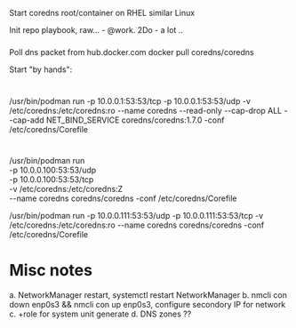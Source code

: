 Start coredns root/container on RHEL similar Linux

Init repo playbook, raw... -  @work.
2Do - a lot ..

#####
Poll dns packet from hub.docker.com
docker pull coredns/coredns

Start "by hands":
#
/usr/bin/podman run
   -p 10.0.0.1:53:53/tcp
   -p 10.0.0.1:53:53/udp
   -v /etc/coredns:/etc/coredns:ro
   --name coredns
   --read-only
   --cap-drop ALL
   --cap-add NET_BIND_SERVICE
   coredns/coredns:1.7.0 -conf /etc/coredns/Corefile

#
/usr/bin/podman run  \
     -p 10.0.0.100:53:53/udp \
     -p 10.0.0.100:53:53/tcp \
     -v /etc/coredns:/etc/coredns:Z \
     --name coredns
     coredns/coredns -conf /etc/coredns/Corefile

/usr/bin/podman run  -p 10.0.0.111:53:53/udp -p 10.0.0.111:53:53/tcp -v /etc/coredns:/etc/coredns:ro   --name coredns  coredns/coredns -conf /etc/coredns/Corefile


# Misc notes
a. NetworkManager restart, systemctl restart NetworkManager
b.  nmcli con down enp0s3 && nmcli con up enp0s3, configure secondory IP for network
c.  +role for system unit generate
d.  DNS zones ??
